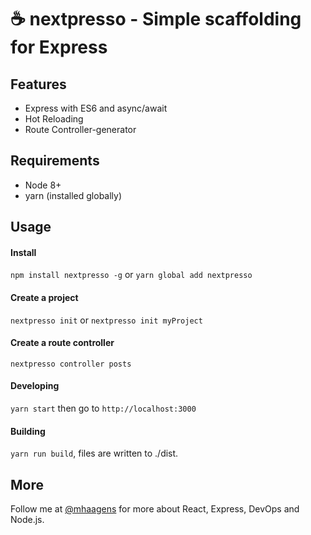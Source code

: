 # :coffee: nextpresso - Simple scaffolding for Express

## Features
* Express with ES6 and async/await
* Hot Reloading
* Route Controller-generator

## Requirements
* Node 8+
* yarn (installed globally)

## Usage

#### Install
```npm install nextpresso -g``` or ```yarn global add nextpresso```

#### Create a project
```nextpresso init``` or ```nextpresso init myProject```

#### Create a route controller
```nextpresso controller posts```

#### Developing
```yarn start``` then go to ```http://localhost:3000```

#### Building
```yarn run build```, files are written to ./dist.

## More
Follow me at [@mhaagens](https://twitter.com/mhaagens) for more about React, Express, DevOps and Node.js.